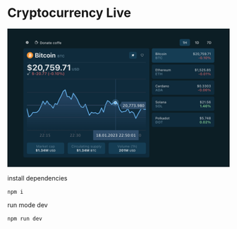 # Cryptocurrency Live

<p align="center">
  <a href="https://github.com/juanpablocs/cryptocurrency-live">
    <img src="public/img/overview.png">
  </a>
</p>

install dependencies

```
npm i
```

run mode dev

```
npm run dev
```